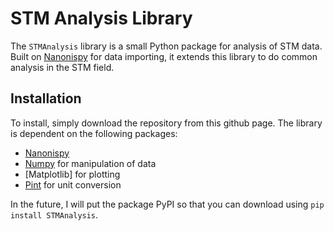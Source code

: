 # STM Analysis Library

The `STMAnalysis` library is a small Python package for analysis of STM data. Built on [Nanonispy](https://github.com/underchemist/nanonispy) for data importing, it extends this library to do common analysis in the STM field.

## Installation

To install, simply download the repository from this github page. The library is dependent on the following packages:

* [Nanonispy](https://github.com/underchemist/nanonispy)
* [Numpy](www.numpy.org) for manipulation of data
* [Matplotlib] for plotting
* [Pint](https://pint.readthedocs.io/en/latest/) for unit conversion

In the future, I will put the package PyPI so that you can download using `pip install STMAnalysis`.
